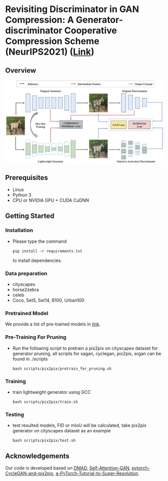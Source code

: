 # Revisiting Discriminator in GAN Compression: A Generator-discriminator Cooperative Compression Scheme (NeurIPS2021) ([Link](https://arxiv.org/abs/2110.14439))

## Overview

<img src="imgs/framework.png" alt="overview" style="zoom:50%;" />


## Prerequisites

* Linux
* Python 3
* CPU or NVIDIA GPU + CUDA CuDNN

## Getting Started

### Installation

- Please type the command

  ```shell
  pip install -r requirements.txt
  ```

  to install dependencies.


### Data preparation

- cityscapes
- horse2zebra
- celeb
- Coco, Set5, Set14, B100, Urban100

### Pretrained Model

We provide a list of pre-trained models in [link](https://drive.google.com/drive/folders/1JvAA4Oda_cFbSA5lRdeUZgT1C70IHmgH).

### Pre-Training For Pruning

- Run the following script to pretrain a pix2pix on cityscapes dataset for generator pruning, 
all scripts for sagan, cyclegan, pix2pix, srgan can be found in ./scripts

  ```shell
  bash scripts/pix2pix/pretrain_for_pruning.sh
  ```


### Training

- train lightweight generator using GCC
  
  ```shell
  bash scripts/pix2pix/train.sh
  ```

### Testing

- test resulted models, FID or mIoU will be calculated, take pix2pix generator on cityscapes dataset as an example

  ```shell
  bash scripts/pix2pix/test.sh
  ```

## Acknowledgements

Our code is developed based on [DMAD](https://github.com/junyanz/pytorch-CycleGAN-and-pix2pix), [Self-Attention-GAN](https://github.com/heykeetae/Self-Attention-GAN),  [pytorch-CycleGAN-and-pix2pix](https://github.com/junyanz/pytorch-CycleGAN-and-pix2pix),  [a-PyTorch-Tutorial-to-Super-Resolution](https://github.com/sgrvinod/a-PyTorch-Tutorial-to-Super-Resolution).
